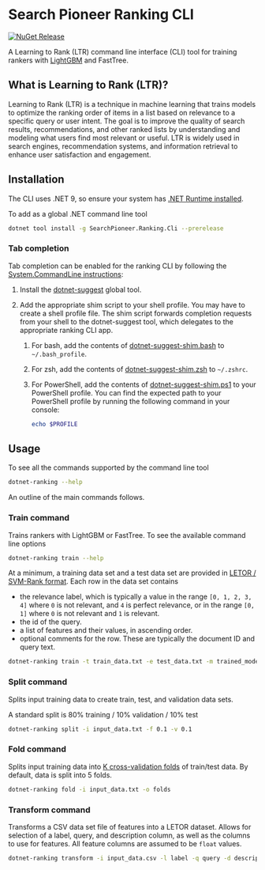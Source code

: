# Search Pioneer Ranking CLI

[![NuGet Release][CLI-image]][CLI-nuget-url]

[CLI-nuget-url]:https://www.nuget.org/packages/SearchPioneer.Ranking.Cli/
[CLI-image]:
https://img.shields.io/nuget/v/SearchPioneer.Ranking.Cli.svg

A Learning to Rank (LTR) command line interface (CLI) tool for training rankers with
[LightGBM](https://lightgbm.readthedocs.io/en/stable/) and FastTree.

## What is Learning to Rank (LTR)?

Learning to Rank (LTR) is a technique in machine learning that trains models to optimize the 
ranking order of items in a list based on relevance to a specific query or user intent.
The goal is to improve the quality of search results, recommendations, and other ranked lists by
understanding and modeling what users find most relevant or useful. LTR is widely used in search engines,
recommendation systems, and information retrieval to enhance user satisfaction and engagement.

## Installation

The CLI uses .NET 9, so ensure your system has
[.NET Runtime installed](https://dotnet.microsoft.com/en-us/download/dotnet/9.0).

To add as a global .NET command line tool

```sh
dotnet tool install -g SearchPioneer.Ranking.Cli --prerelease
```

### Tab completion

Tab completion can be enabled for the ranking CLI by following the
[System.CommandLine instructions](https://learn.microsoft.com/en-us/dotnet/standard/commandline/tab-completion#enable-tab-completion):

1. Install the [dotnet-suggest](https://nuget.org/packages/dotnet-suggest) global tool.
2. Add the appropriate shim script to your shell profile. You may have to create a shell profile file.
   The shim script forwards completion requests from your shell to the dotnet-suggest tool,
   which delegates to the appropriate ranking CLI app.

    1. For bash, add the contents of [dotnet-suggest-shim.bash](https://github.com/dotnet/command-line-api/blob/main/src/System.CommandLine.Suggest/dotnet-suggest-shim.bash) to `~/.bash_profile`.
    2. For zsh, add the contents of [dotnet-suggest-shim.zsh](https://github.com/dotnet/command-line-api/blob/main/src/System.CommandLine.Suggest/dotnet-suggest-shim.zsh) to `~/.zshrc`.
    3. For PowerShell, add the contents of [dotnet-suggest-shim.ps1](https://github.com/dotnet/command-line-api/blob/main/src/System.CommandLine.Suggest/dotnet-suggest-shim.ps1)
       to your PowerShell profile. You can find the expected path to your PowerShell profile by running the following command in your console:

        ```powershell
        echo $PROFILE
        ```

## Usage

To see all the commands supported by the command line tool

```sh
dotnet-ranking --help
```

An outline of the main commands follows.

### Train command

Trains rankers with LightGBM or FastTree. To see the available
command line options

```sh
dotnet-ranking train --help
```

At a minimum, a training data set and a test data set are provided in 
[LETOR / SVM-Rank format](https://searchpioneer.github.io/ranklib-dotnet/documentation/file-formats/training-file-format.html).
Each row in the data set contains

- the relevance label, which is typically a value in the range `[0, 1, 2, 3, 4]` where `0` is not relevant, 
  and `4` is perfect relevance, or in the range `[0, 1]` where `0` is not relevant and `1` is relevant.
- the id of the query.
- a list of features and their values, in ascending order.
- optional comments for the row. These are typically the document ID and query text.

```sh
dotnet-ranking train -t train_data.txt -e test_data.txt -m trained_model.zip
```

### Split command

Splits input training data to create train, test, and validation data sets.

A standard split is 80% training / 10% validation / 10% test

```sh
dotnet-ranking split -i input_data.txt -f 0.1 -v 0.1
```

### Fold command

Splits input training data into [K cross-validation folds](https://en.wikipedia.org/wiki/Resampling_(statistics)#Cross-validation) 
of train/test data. By default, data is split into 5 folds.

```sh
dotnet-ranking fold -i input_data.txt -o folds
```

### Transform command

Transforms a CSV data set file of features into a LETOR dataset. Allows for selection of a label, query, 
and description column, as well as the columns to use for features. All feature columns are assumed to be `float`
values.

```sh
dotnet-ranking transform -i input_data.csv -l label -q query -d description -f name_bm25 -f description_bm25 -f popularity
```
